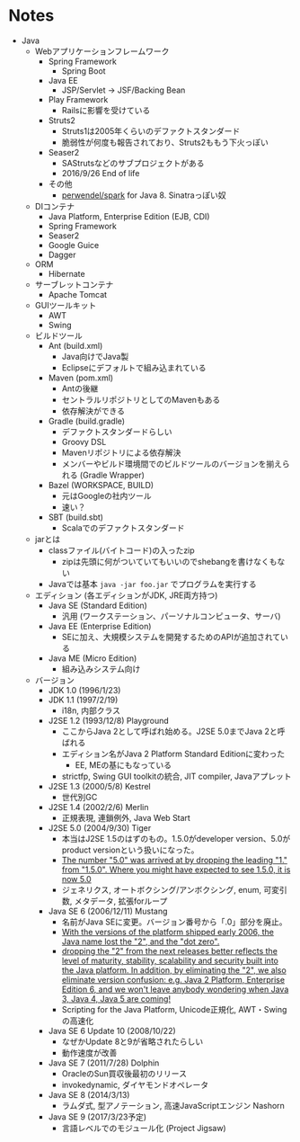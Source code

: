 # Notes

- Java
  - Webアプリケーションフレームワーク
     - Spring Framework
        - Spring Boot
     - Java EE
        - JSP/Servlet → JSF/Backing Bean
     - Play Framework
        - Railsに影響を受けている
     - Struts2
        - Struts1は2005年くらいのデファクトスタンダード
        - 脆弱性が何度も報告されており、Struts2ももう下火っぽい
     - Seaser2
        - SAStrutsなどのサブプロジェクトがある
        - 2016/9/26 End of life
     - その他
        - [perwendel/spark](https://github.com/perwendel/spark) for Java 8. Sinatraっぽい奴
  - DIコンテナ
     - Java Platform, Enterprise Edition (EJB, CDI)
     - Spring Framework
     - Seaser2
     - Google Guice
     - Dagger
  - ORM
     - Hibernate
  - サーブレットコンテナ
     - Apache Tomcat
  - GUIツールキット
     - AWT
     - Swing
  - ビルドツール
     - Ant (build.xml)
         - Java向けでJava製
         - Eclipseにデフォルトで組み込まれている
     - Maven (pom.xml)
         - Antの後継
         - セントラルリポジトリとしてのMavenもある
         - 依存解決ができる
     - Gradle (build.gradle)
         - デファクトスタンダードらしい
         - Groovy DSL
         - Mavenリポジトリによる依存解決
         - メンバーやビルド環境間でのビルドツールのバージョンを揃えられる (Gradle Wrapper)
     - Bazel (WORKSPACE, BUILD)
         - 元はGoogleの社内ツール
         - 速い？
     - SBT (build.sbt)
         - Scalaでのデファクトスタンダード
  - jarとは
     - classファイル(バイトコード)の入ったzip
         - zipは先頭に何がついていてもいいのでshebangを書けなくもない
     - Javaでは基本 `java -jar foo.jar` でプログラムを実行する
  - エディション (各エディションがJDK, JRE両方持つ)
     - Java SE (Standard Edition)
         - 汎用 (ワークステーション、パーソナルコンピュータ、サーバ)
     - Java EE (Enterprise Edition)
         - SEに加え、大規模システムを開発するためのAPIが追加されている
     - Java ME (Micro Edition)
         - 組み込みシステム向け
  - バージョン
     - JDK 1.0 (1996/1/23)
     - JDK 1.1 (1997/2/19)
         - i18n, 内部クラス
     - J2SE 1.2 (1993/12/8) Playground
         - ここからJava 2として呼ばれ始める。J2SE 5.0までJava 2と呼ばれる
         - エディション名がJava 2 Platform Standard Editionに変わった
              - EE, MEの基にもなっている
         - strictfp, Swing GUI toolkitの統合, JIT compiler, Javaアプレット
     - J2SE 1.3 (2000/5/8) Kestrel
         - 世代別GC
     - J2SE 1.4 (2002/2/6) Merlin
         - 正規表現, 連鎖例外, Java Web Start
     - J2SE 5.0 (2004/9/30) Tiger
         - 本当はJ2SE 1.5のはずのもの。1.5.0がdeveloper version、5.0がproduct versionという扱いになった。
         - [The number "5.0" was arrived at by dropping the leading "1." from "1.5.0". Where you might have expected to see 1.5.0, it is now 5.0](http://docs.oracle.com/javase/1.5.0/docs/relnotes/version-5.0.html)
         - ジェネリクス, オートボクシング/アンボクシング, enum, 可変引数, メタデータ, 拡張forループ
     - Java SE 6 (2006/12/11) Mustang
         - 名前がJava SEに変更。バージョン番号から「.0」部分を廃止。
         - [With the versions of the platform shipped early 2006, the Java name lost the "2", and the "dot zero".](http://www.oracle.com/technetwork/java/javase/overview/javanaming-2227065.html)
         - [dropping the "2" from the next releases better reflects the level of maturity, stability, scalability and security built into the Java platform. In addition, by eliminating the "2", we also eliminate version confusion: e.g. Java 2 Platform, Enterprise Edition 6, and we won't leave anybody wondering when Java 3, Java 4, Java 5 are coming!](http://www.oracle.com/technetwork/java/javase/overview/javanaming-2227065.html)
         - Scripting for the Java Platform, Unicode正規化, AWT・Swingの高速化
     - Java SE 6 Update 10 (2008/10/22)
         - なぜかUpdate 8と9が省略されたらしい
         - 動作速度が改善
     - Java SE 7 (2011/7/28) Dolphin
         - OracleのSun買収後最初のリリース
         - invokedynamic, ダイヤモンドオペレータ
     - Java SE 8 (2014/3/13)
         - ラムダ式, 型アノテーション, 高速JavaScriptエンジン Nashorn
     - Java SE 9 (2017/3/23予定)
         - 言語レベルでのモジュール化 (Project Jigsaw)
